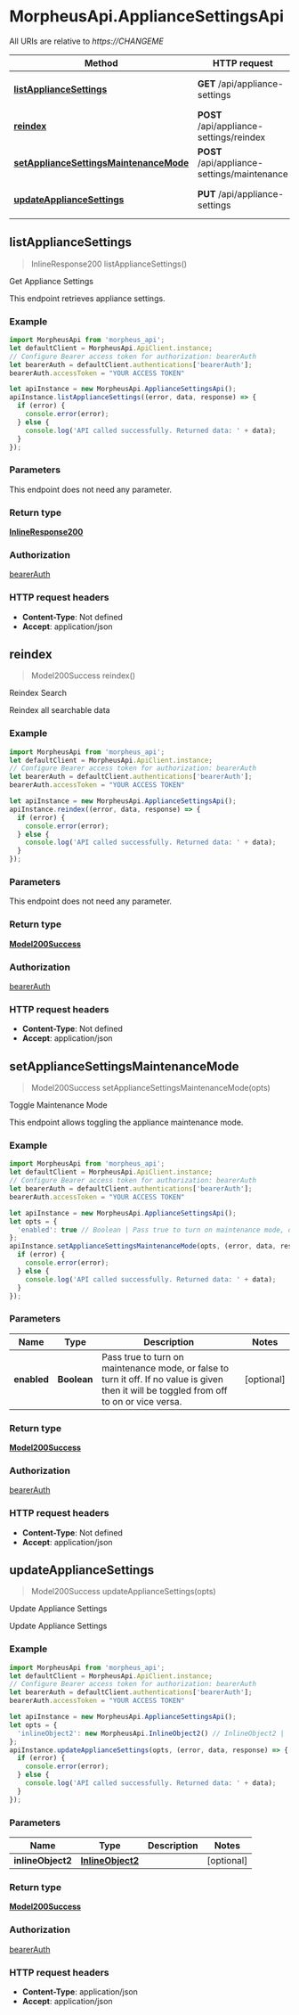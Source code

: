 # MorpheusApi.ApplianceSettingsApi

All URIs are relative to *https://CHANGEME*

Method | HTTP request | Description
------------- | ------------- | -------------
[**listApplianceSettings**](ApplianceSettingsApi.md#listApplianceSettings) | **GET** /api/appliance-settings | Get Appliance Settings
[**reindex**](ApplianceSettingsApi.md#reindex) | **POST** /api/appliance-settings/reindex | Reindex Search
[**setApplianceSettingsMaintenanceMode**](ApplianceSettingsApi.md#setApplianceSettingsMaintenanceMode) | **POST** /api/appliance-settings/maintenance | Toggle Maintenance Mode
[**updateApplianceSettings**](ApplianceSettingsApi.md#updateApplianceSettings) | **PUT** /api/appliance-settings | Update Appliance Settings



## listApplianceSettings

> InlineResponse200 listApplianceSettings()

Get Appliance Settings

This endpoint retrieves appliance settings.

### Example

```javascript
import MorpheusApi from 'morpheus_api';
let defaultClient = MorpheusApi.ApiClient.instance;
// Configure Bearer access token for authorization: bearerAuth
let bearerAuth = defaultClient.authentications['bearerAuth'];
bearerAuth.accessToken = "YOUR ACCESS TOKEN"

let apiInstance = new MorpheusApi.ApplianceSettingsApi();
apiInstance.listApplianceSettings((error, data, response) => {
  if (error) {
    console.error(error);
  } else {
    console.log('API called successfully. Returned data: ' + data);
  }
});
```

### Parameters

This endpoint does not need any parameter.

### Return type

[**InlineResponse200**](InlineResponse200.md)

### Authorization

[bearerAuth](../README.md#bearerAuth)

### HTTP request headers

- **Content-Type**: Not defined
- **Accept**: application/json


## reindex

> Model200Success reindex()

Reindex Search

Reindex all searchable data

### Example

```javascript
import MorpheusApi from 'morpheus_api';
let defaultClient = MorpheusApi.ApiClient.instance;
// Configure Bearer access token for authorization: bearerAuth
let bearerAuth = defaultClient.authentications['bearerAuth'];
bearerAuth.accessToken = "YOUR ACCESS TOKEN"

let apiInstance = new MorpheusApi.ApplianceSettingsApi();
apiInstance.reindex((error, data, response) => {
  if (error) {
    console.error(error);
  } else {
    console.log('API called successfully. Returned data: ' + data);
  }
});
```

### Parameters

This endpoint does not need any parameter.

### Return type

[**Model200Success**](Model200Success.md)

### Authorization

[bearerAuth](../README.md#bearerAuth)

### HTTP request headers

- **Content-Type**: Not defined
- **Accept**: application/json


## setApplianceSettingsMaintenanceMode

> Model200Success setApplianceSettingsMaintenanceMode(opts)

Toggle Maintenance Mode

This endpoint allows toggling the appliance maintenance mode.

### Example

```javascript
import MorpheusApi from 'morpheus_api';
let defaultClient = MorpheusApi.ApiClient.instance;
// Configure Bearer access token for authorization: bearerAuth
let bearerAuth = defaultClient.authentications['bearerAuth'];
bearerAuth.accessToken = "YOUR ACCESS TOKEN"

let apiInstance = new MorpheusApi.ApplianceSettingsApi();
let opts = {
  'enabled': true // Boolean | Pass true to turn on maintenance mode, or false to turn it off. If no value is given then it will be toggled from off to on or vice versa.
};
apiInstance.setApplianceSettingsMaintenanceMode(opts, (error, data, response) => {
  if (error) {
    console.error(error);
  } else {
    console.log('API called successfully. Returned data: ' + data);
  }
});
```

### Parameters


Name | Type | Description  | Notes
------------- | ------------- | ------------- | -------------
 **enabled** | **Boolean**| Pass true to turn on maintenance mode, or false to turn it off. If no value is given then it will be toggled from off to on or vice versa. | [optional] 

### Return type

[**Model200Success**](Model200Success.md)

### Authorization

[bearerAuth](../README.md#bearerAuth)

### HTTP request headers

- **Content-Type**: Not defined
- **Accept**: application/json


## updateApplianceSettings

> Model200Success updateApplianceSettings(opts)

Update Appliance Settings

Update Appliance Settings

### Example

```javascript
import MorpheusApi from 'morpheus_api';
let defaultClient = MorpheusApi.ApiClient.instance;
// Configure Bearer access token for authorization: bearerAuth
let bearerAuth = defaultClient.authentications['bearerAuth'];
bearerAuth.accessToken = "YOUR ACCESS TOKEN"

let apiInstance = new MorpheusApi.ApplianceSettingsApi();
let opts = {
  'inlineObject2': new MorpheusApi.InlineObject2() // InlineObject2 | 
};
apiInstance.updateApplianceSettings(opts, (error, data, response) => {
  if (error) {
    console.error(error);
  } else {
    console.log('API called successfully. Returned data: ' + data);
  }
});
```

### Parameters


Name | Type | Description  | Notes
------------- | ------------- | ------------- | -------------
 **inlineObject2** | [**InlineObject2**](InlineObject2.md)|  | [optional] 

### Return type

[**Model200Success**](Model200Success.md)

### Authorization

[bearerAuth](../README.md#bearerAuth)

### HTTP request headers

- **Content-Type**: application/json
- **Accept**: application/json

